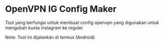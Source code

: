 # OpenVPN IG Config Maker
Tool yang berfungsi untuk membuat config openvpn yang digunakan untuk mengubah kuota instagram ke reguler

Note: Tool ini dijalankan di termux (Android)
